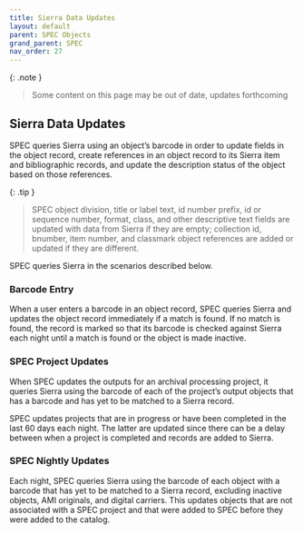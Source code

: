 ```yaml
---
title: Sierra Data Updates
layout: default
parent: SPEC Objects
grand_parent: SPEC
nav_order: 27
---
```


{: .note }
> Some content on this page may be out of date, updates forthcoming 

## Sierra Data Updates
SPEC queries Sierra using an object’s barcode in order to update fields in the object record, create references in an object record to its Sierra item and bibliographic records, and update the description status of the object based on those references.

{: .tip }
> SPEC object division, title or label text, id number prefix, id or sequence number, format, class, and other descriptive text fields are updated with data from Sierra if they are empty; collection id, bnumber, item number, and classmark object references are added or updated if they are different.

SPEC queries Sierra in the scenarios described below.

### Barcode Entry
When a user enters a barcode in an object record, SPEC queries Sierra and updates the object record immediately if a match is found. If no match is found, the record is marked so that its barcode is checked against Sierra each night until a match is found or the object is made inactive.

### SPEC Project Updates
When SPEC updates the outputs for an archival processing project, it queries Sierra using the barcode of each of the project’s output objects that has a barcode and has yet to be matched to a Sierra record.

SPEC updates projects that are in progress or have been completed in the last 60 days each night. The latter are updated since there can be a delay between when a project is completed and records are added to Sierra.

### SPEC Nightly Updates
Each night, SPEC queries Sierra using the barcode of each object with a barcode that has yet to be matched to a Sierra record, excluding inactive objects, AMI originals, and digital carriers. This updates objects that are not associated with a SPEC project and that were added to SPEC before they were added to the catalog.
